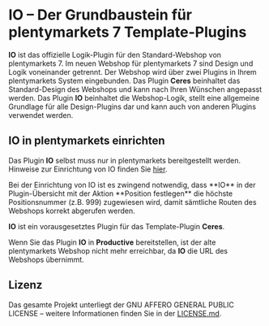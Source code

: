 # IO – Der Grundbaustein für plentymarkets 7 Template-Plugins

**IO** ist das offizielle Logik-Plugin für den Standard-Webshop von plentymarkets 7. Im neuen Webshop für plentymarkets 7 sind Design und Logik voneinander getrennt. Der Webshop wird über zwei Plugins in Ihrem plentymarkets System eingebunden. Das Plugin **Ceres** beinhaltet das Standard-Design des Webshops und kann nach Ihren Wünschen angepasst werden. Das Plugin **IO** beinhaltet die Webshop-Logik, stellt eine allgemeine Grundlage für alle Design-Plugins dar und kann auch von anderen Plugins verwendet werden.

## IO in plentymarkets einrichten

Das Plugin **IO** selbst muss nur in plentymarkets bereitgestellt werden. Hinweise zur Einrichtung von IO finden Sie [hier](https://knowledge.plentymarkets.com/omni-channel/online-shop/ceres-einrichten#10).

<div class="alert alert-warning" role="alert">
  Bei der Einrichtung von IO ist es zwingend notwendig, dass **IO** in der Plugin-Übersicht mit der Aktion **Position festlegen** die höchste Positionsnummer (z.B. 999) zugewiesen wird, damit sämtliche Routen des Webshops korrekt abgerufen werden.
</div>

**IO** ist ein vorausgesetztes Plugin für das Template-Plugin **Ceres**.

<div class="alert alert-danger" role="alert">
    Wenn Sie das Plugin <b>IO</b> in <b>Productive</b> bereitstellen, ist der alte plentymarkets Webshop nicht mehr erreichbar, da <b>IO</b> die URL des Webshops übernimmt.
</div>

## Lizenz

Das gesamte Projekt unterliegt der GNU AFFERO GENERAL PUBLIC LICENSE – weitere Informationen finden Sie in der [LICENSE.md](https://github.com/plentymarkets/plugin-io/blob/stable/LICENSE.md).
